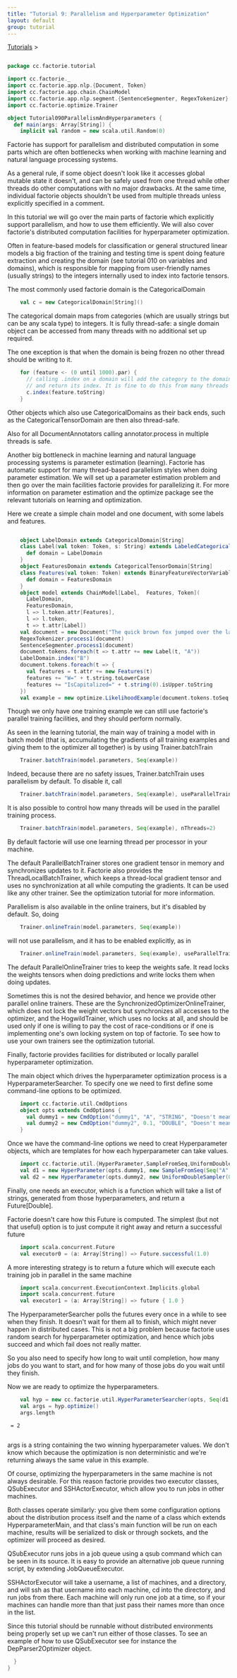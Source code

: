 ```yaml
---
title: "Tutorial 9: Parallelism and Hyperparameter Optimization"
layout: default
group: tutorial
---
```


<a href="{{ site.baseurl }}/tutorial.html">Tutorials</a> &gt;

```scala

package cc.factorie.tutorial

import cc.factorie._
import cc.factorie.app.nlp.{Document, Token}
import cc.factorie.app.chain.ChainModel
import cc.factorie.app.nlp.segment.{SentenceSegmenter, RegexTokenizer}
import cc.factorie.optimize.Trainer

object Tutorial090ParallelismAndHyperparameters {
  def main(args: Array[String]) {
    implicit val random = new scala.util.Random(0)

```


Factorie has support for parallelism and distributed computation in some parts
which are often bottlenecks when working with machine learning and natural
language processing systems.

As a general rule, if some object doesn't look like it accesses global mutable
state it doesn't, and can be safely used from one thread while other threads do
other computations with no major drawbacks. At the same time, individual factorie
objects shouldn't be used from multiple threads unless explicitly specified in a
comment.

In this tutorial we will go over the main parts of factorie which explicitly
support parallelism, and how to use them efficiently. We will also cover factorie's
distributed computation facilities for hyperparameter optimization.


Often in feature-based models for classification or general structured linear models
a big fraction of the training and testing time is spent doing feature extraction
and creating the domain (see tutorial 010 on variables and domains), which is
responsible for mapping from user-friendly names (usually strings) to the integers
internally used to index into factorie tensors.

The most commonly used factorie domain is the CategoricalDomain

```scala
    val c = new CategoricalDomain[String]()


```


The categorical domain maps from categories (which are usually strings but can be
any scala type) to integers. It is fully thread-safe: a single domain object
can be accessed from many threads with no additional set up required.

The one exception is that when the domain is being frozen no other thread should
be writing to it.

```scala
    for (feature <- (0 until 1000).par) {
      // calling .index on a domain will add the category to the domain if it's not present,
      // and return its index. It is fine to do this from many threads at once.
      c.index(feature.toString)
    }


```


Other objects which also use CategoricalDomains as their back ends, such as the
CategoricalTensorDomain are then also thread-safe.

Also for all DocumentAnnotators calling annotator.process in multiple threads
is safe.


Another big bottleneck in machine learning and natural language processing systems
is parameter estimation (learning). Factorie has automatic support for many
thread-based parallelism styles when doing parameter estimation. We will set up
a parameter estimation problem and then go over the main facilities factorie
provides for parallelizing it. For more information on parameter estimation and the
optimize package see the relevant tutorials on learning and optimization.

Here we create a simple chain model and one document, with some labels and features.

```scala

    object LabelDomain extends CategoricalDomain[String]
    class Label(val token: Token, s: String) extends LabeledCategoricalVariable(s) {
      def domain = LabelDomain
    }
    object FeaturesDomain extends CategoricalTensorDomain[String]
    class Features(val token: Token) extends BinaryFeatureVectorVariable[String] {
      def domain = FeaturesDomain
    }
    object model extends ChainModel[Label,  Features, Token](
      LabelDomain,
      FeaturesDomain,
      l => l.token.attr[Features],
      l => l.token,
      t => t.attr[Label])
    val document = new Document("The quick brown fox jumped over the lazy dog.")
    RegexTokenizer.process1(document)
    SentenceSegmenter.process1(document)
    document.tokens.foreach(t => t.attr += new Label(t, "A"))
    LabelDomain.index("B")
    document.tokens.foreach(t => {
      val features = t.attr += new Features(t)
      features += "W=" + t.string.toLowerCase
      features += "IsCapitalized=" + t.string(0).isUpper.toString
    })
    val example = new optimize.LikelihoodExample(document.tokens.toSeq.map(_.attr[Label]), model, InferByBPChainSum)


```


Though we only have one training example we can still use factorie's parallel
training facilities, and they should perform normally.

As seen in the learning tutorial, the main way of training a model with in batch
model (that is, accumulating the gradients of all training examples and giving
them to the optimizer all together) is by using Trainer.batchTrain

```scala
    Trainer.batchTrain(model.parameters, Seq(example))

```


Indeed, because there are no safety issues, Trainer.batchTrain uses parallelism
by default. To disable it, call

```scala
    Trainer.batchTrain(model.parameters, Seq(example), useParallelTrainer = false)

```


It is also possible to control how many threads will be used in the parallel
training process.

```scala
    Trainer.batchTrain(model.parameters, Seq(example), nThreads=2)

```


By default factorie will use one learning thread per processor in your machine.

The default ParallelBatchTrainer stores one gradient tensor in memory and synchronizes
updates to it. Factorie also provides the ThreadLocalBatchTrainer, which keeps a
thread-local gradient tensor and uses no synchronization at all while computing
the gradients. It can be used like any other trainer. See the optimization tutorial
for more information.

Parallelism is also available in the online trainers, but it's disabled by default.
So, doing

```scala
    Trainer.onlineTrain(model.parameters, Seq(example))

```


will not use parallelism, and it has to be enabled explicitly, as in

```scala
    Trainer.onlineTrain(model.parameters, Seq(example), useParallelTrainer = true)

```


The default ParallelOnlineTrainer tries to keep the weights safe. It read locks
the weights tensors when doing predictions and write locks them when doing updates.

Sometimes this is not the desired behavior, and hence we provide other parallel
online trainers. These are the SynchronizedOptimizerOnlineTrainer, which does not
lock the weight vectors but synchronizes all accesses to the optimizer, and the
HogwildTrainer, which uses no locks at all, and should be used only if one is
willing to pay the cost of race-conditions or if one is implementing one's own
locking system on top of factorie. To see how to use your own trainers see the
optimization tutorial.


Finally, factorie provides facilities for distributed or locally parallel
hyperparameter optimization.

The main object which drives the hyperparameter optimization process is a
HyperparameterSearcher. To specify one we need to first define some command-line
options to be optimized.

```scala
    import cc.factorie.util.CmdOptions
    object opts extends CmdOptions {
      val dummy1 = new CmdOption("dummy1", "A", "STRING", "Doesn't mean anything")
      val dummy2 = new CmdOption("dummy2", 0.1, "DOUBLE", "Doesn't mean much either")
    }

```


Once we have the command-line options we need to creat Hyperparameter objects,
which are templates for how each hyperparameter can take values.

```scala
    import cc.factorie.util.{HyperParameter,SampleFromSeq,UniformDoubleSampler}
    val d1 = new HyperParameter(opts.dummy1, new SampleFromSeq(Seq("A", "B", "C")))
    val d2 = new HyperParameter(opts.dummy2, new UniformDoubleSampler(0, 1))

```


Finally, one needs an executor, which is a function which will take a list of
strings, generated from those hyperparameters, and return a Future[Double].

Factorie doesn't care how this Future is computed. The simplest (but not that
useful) option is to just compute it right away and return a successful future

```scala
    import scala.concurrent.Future
    val executor0 = (a: Array[String]) => Future.successful(1.0)

```


A more interesting strategy is to return a future which will execute each training
job in parallel in the same machine

```scala
    import scala.concurrent.ExecutionContext.Implicits.global
    import scala.concurrent.future
    val executor1 = (a: Array[String]) => future { 1.0 }

```


The HyperparameterSearcher polls the futures every once in a while to see when they
finish. It doesn't wait for them all to finish, which might never happen in distributed
cases. This is not a big problem because factorie uses random search for hyperparameter
optimization, and hence which jobs succeed and which fail does not really matter.

So you also need to specify how long to wait until completion, how many jobs do you
want to start, and for how many of those jobs do you wait until they finish.

Now we are ready to optimize the hyperparameters.

```scala
    val hyp = new cc.factorie.util.HyperParameterSearcher(opts, Seq(d1, d2), executor1, numTrials=10, numToFinish=5, secondsToSleep=1)
    val args = hyp.optimize()
    args.length

``` 

 `` = 2`` 

```scala


```


args is a string containing the two winning hyperparameter values. We don't know
which because the optimization is non deterministic and we're returning always the
same value in this example.

Of course, optimizing the hyperparameters in the same machine is not always desirable.
For this reason factorie provides two executor classes, QSubExecutor and SSHActorExecutor,
which allow you to run jobs in other machines.

Both classes operate similarly: you give them some configuration options about the
distribution process itself and the name of a class which extends HyperparameterMain,
and that class's main function will be run on each machine, results will be serialized
to disk or through sockets, and the optimizer will proceed as desired.

QSubExecutor runs jobs in a job queue using a qsub command which can be seen in its source.
It is easy to provide an alternative job queue running script, by extending JobQueueExecutor.

SSHActorExecutor will take a username, a list of machines, and a directory, and will ssh
as that username into each machine, cd into the directory, and run jobs from there. Each
machine will only run one job at a time, so if your machines can handle more than that just
pass their names more than once in the list.

Since this tutorial should be runnable without distributed environments being properly set
up we can't run either of those classes. To see an example of how to use QSubExecutor see
for instance the DepParser2Optimizer object.

```scala
  }
}
```

